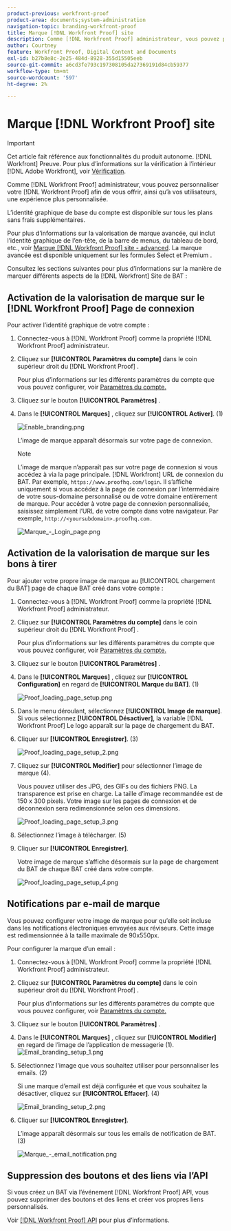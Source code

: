 ```yaml
---
product-previous: workfront-proof
product-area: documents;system-administration
navigation-topic: branding-workfront-proof
title: Marque [!DNL Workfront Proof] site
description: Comme [!DNL Workfront Proof] administrateur, vous pouvez personnaliser votre [!DNL Workfront Proof] afin de vous offrir, ainsi qu’à vos utilisateurs, une expérience plus personnalisée.
author: Courtney
feature: Workfront Proof, Digital Content and Documents
exl-id: b27b8e8c-2e25-484d-8928-355d15505eeb
source-git-commit: a6cd3fe793c197308105da27369191d84cb59377
workflow-type: tm+mt
source-wordcount: '597'
ht-degree: 2%

---
```


# Marque [!DNL Workfront Proof] site

>[!IMPORTANT]
>
>Cet article fait référence aux fonctionnalités du produit autonome. [!DNL Workfront] Preuve. Pour plus d’informations sur la vérification à l’intérieur [!DNL Adobe Workfront], voir [Vérification](../../../review-and-approve-work/proofing/proofing.md).

Comme [!DNL Workfront Proof] administrateur, vous pouvez personnaliser votre [!DNL Workfront Proof] afin de vous offrir, ainsi qu’à vos utilisateurs, une expérience plus personnalisée.

L’identité graphique de base du compte est disponible sur tous les plans sans frais supplémentaires.

Pour plus d’informations sur la valorisation de marque avancée, qui inclut l’identité graphique de l’en-tête, de la barre de menus, du tableau de bord, etc., voir [Marque [!DNL Workfront Proof] site - advanced](../../../workfront-proof/wp-acct-admin/branding/brand-wp-site-advanced.md). La marque avancée est disponible uniquement sur les formules Select et Premium .

Consultez les sections suivantes pour plus d’informations sur la manière de marquer différents aspects de la [!DNL Workfront] Site de BAT :

## Activation de la valorisation de marque sur le [!DNL Workfront Proof] Page de connexion

Pour activer l’identité graphique de votre compte :

1. Connectez-vous à [!DNL Workfront Proof] comme la propriété [!DNL Workfront Proof] administrateur.
1. Cliquez sur **[!UICONTROL Paramètres du compte]** dans le coin supérieur droit du [!DNL Workfront Proof] .

   Pour plus d’informations sur les différents paramètres du compte que vous pouvez configurer, voir [Paramètres du compte.](https://support.workfront.com/hc/en-us/sections/115000912147-Account-Settings)

1. Cliquez sur le bouton **[!UICONTROL Paramètres]** .
1. Dans le **[!UICONTROL Marques]** , cliquez sur **[!UICONTROL Activer]**. (1)

   ![Enable_branding.png](assets/enable-branding-350x177.png)

   L’image de marque apparaît désormais sur votre page de connexion.

   >[!NOTE]
   >
   >L’image de marque n’apparaît pas sur votre page de connexion si vous accédez à via la page principale. [!DNL Workfront] URL de connexion du BAT. Par exemple, `https://www.proofhq.com/login`. Il s’affiche uniquement si vous accédez à la page de connexion par l’intermédiaire de votre sous-domaine personnalisé ou de votre domaine entièrement de marque. Pour accéder à votre page de connexion personnalisée, saisissez simplement l’URL de votre compte dans votre navigateur. Par exemple, `http://<yoursubdomain>.proofhq.com.` <!--For more information about fully branded domains, see "Fully Branded Domains" in the article [Configure a branded domain in [!DNL Workfront Proof]](../../../workfront-proof/wp-acct-admin/branding/configure-branded-domain-in-wp.md).-->

   ![Marque_-_Login_page.png](assets/branding---login-page-350x198.png)

## Activation de la valorisation de marque sur les bons à tirer

Pour ajouter votre propre image de marque au [!UICONTROL chargement du BAT] page de chaque BAT créé dans votre compte :

1. Connectez-vous à [!DNL Workfront Proof] comme la propriété [!DNL Workfront Proof] administrateur.
1. Cliquez sur **[!UICONTROL Paramètres du compte]** dans le coin supérieur droit du [!DNL Workfront Proof] .

   Pour plus d’informations sur les différents paramètres du compte que vous pouvez configurer, voir [Paramètres du compte.](https://support.workfront.com/hc/en-us/sections/115000912147-Account-Settings)

1. Cliquez sur le bouton **[!UICONTROL Paramètres]** .
1. Dans le **[!UICONTROL Marques]** , cliquez sur **[!UICONTROL Configuration]** en regard de **[!UICONTROL Marque du BAT]**. (1)

   ![Proof_loading_page_setup.png](assets/proof-loading-page-setup-350x159.png)

1. Dans le menu déroulant, sélectionnez **[!UICONTROL Image de marque]**.
Si vous sélectionnez **[!UICONTROL Désactiver]**, la variable [!DNL Workfront Proof] Le logo apparaît sur la page de chargement du BAT.

1. Cliquer sur **[!UICONTROL Enregistrer]**. (3)

   ![Proof_loading_page_setup_2.png](assets/proof-loading-page-setup-2-350x164.png)

1. Cliquez sur **[!UICONTROL Modifier]** pour sélectionner l’image de marque (4).

   Vous pouvez utiliser des JPG, des GIFs ou des fichiers PNG. La transparence est prise en charge. La taille d’image recommandée est de 150 x 300 pixels. Votre image sur les pages de connexion et de déconnexion sera redimensionnée selon ces dimensions.

   ![Proof_loading_page_setup_3.png](assets/proof-loading-page-setup-3-350x116.png)

1. Sélectionnez l’image à télécharger. (5)
1. Cliquer sur **[!UICONTROL Enregistrer]**.

   Votre image de marque s’affiche désormais sur la page de chargement du BAT de chaque BAT créé dans votre compte.

   ![Proof_loading_page_setup_4.png](assets/proof-loading-page-setup-4-350x97.png)

## Notifications par e-mail de marque

Vous pouvez configurer votre image de marque pour qu’elle soit incluse dans les notifications électroniques envoyées aux réviseurs. Cette image est redimensionnée à la taille maximale de 90x550px.

Pour configurer la marque d’un email :

1. Connectez-vous à [!DNL Workfront Proof] comme la propriété [!DNL Workfront Proof] administrateur.
1. Cliquez sur **[!UICONTROL Paramètres du compte]** dans le coin supérieur droit du [!DNL Workfront Proof] .

   Pour plus d’informations sur les différents paramètres du compte que vous pouvez configurer, voir [Paramètres du compte.](https://support.workfront.com/hc/en-us/sections/115000912147-Account-Settings)

1. Cliquez sur le bouton **[!UICONTROL Paramètres]** .
1. Dans le **[!UICONTROL Marques]** , cliquez sur **[!UICONTROL Modifier]** en regard de l’image de l’application de messagerie (1).
   ![Email_branding_setup_1.png](assets/email-branding-setup-1-350x227.png)

1. Sélectionnez l&#39;image que vous souhaitez utiliser pour personnaliser les emails. (2)

   Si une marque d’email est déjà configurée et que vous souhaitez la désactiver, cliquez sur **[!UICONTROL Effacer]**. (4)

   ![Email_branding_setup_2.png](assets/email-branding-setup-2-350x96.png)

1. Cliquer sur **[!UICONTROL Enregistrer]**.

   L’image apparaît désormais sur tous les emails de notification de BAT. (3)

   ![Marque_-_email_notification.png](assets/branding---email-notification-350x195.png)

<!--
<h2 data-mc-conditions="QuicksilverOrClassic.Draft mode">Custom Sub-Domains</h2>
-->

<!--
<p data-mc-conditions="QuicksilverOrClassic.Draft mode">You can add your brand name to your Workfront Proof account URL. For example, your URL might look like this:</p>
-->

<!--
<p data-mc-conditions="QuicksilverOrClassic.Draft mode"><strong>http://yoursubdomain.proofhq.com</strong> </p>
-->

<!--
<p data-mc-conditions="QuicksilverOrClassic.Draft mode">This customization is also included in all your proof links, as well as in the 'From' email address for your proof notifications.</p>
-->

<!--
<p data-mc-conditions="QuicksilverOrClassic.Draft mode">For more information on how to set up a branded sub-domain, see <a href="../../../workfront-proof/wp-acct-admin/branding/configure-branded-domain-in-wp.md" class="MCXref xref">Configure a branded domain in Workfront Proof</a></p>
-->

## Suppression des boutons et des liens via l’API

Si vous créez un BAT via l’événement [!DNL Workfront Proof] API, vous pouvez supprimer des boutons et des liens et créer vos propres liens personnalisés.

Voir [[!DNL Workfront Proof] API](http://api.proofhq.com/) pour plus d’informations.
